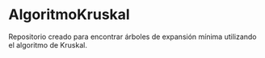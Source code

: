 # AlgoritmoKruskal
Repositorio creado para encontrar árboles de expansión mínima utilizando el algoritmo de Kruskal.
